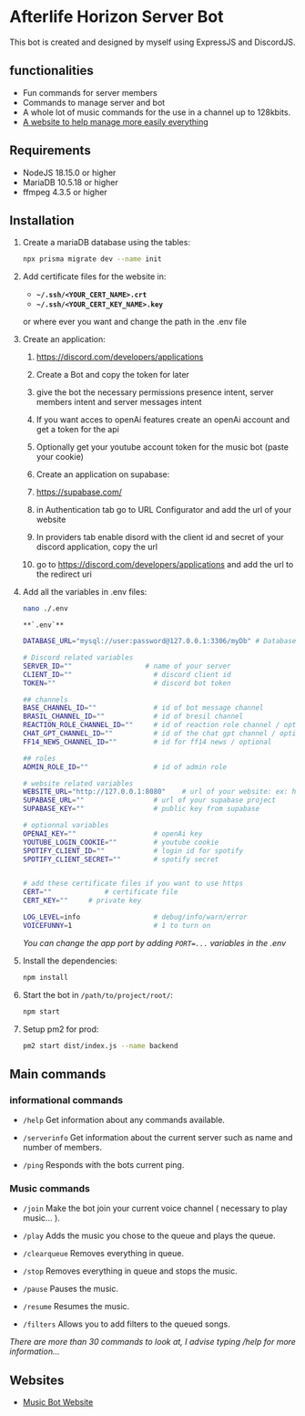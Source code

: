 # Afterlife Horizon Server Bot

This bot is created and designed by myself using ExpressJS and DiscordJS.

## functionalities

-   Fun commands for server members
-   Commands to manage server and bot
-   A whole lot of music commands for the use in a channel up to 128kbits.
-   [A website to help manage more easily everything](https://github.com/nicobonnardot3/afho_frontend)

## Requirements

-   NodeJS 18.15.0 or higher
-   MariaDB 10.5.18 or higher
-   ffmpeg 4.3.5 or higher

## Installation

1.  Create a mariaDB database using the tables:

    ```bash
    npx prisma migrate dev --name init
    ```

2.  Add certificate files for the website in:

    -   **`~/.ssh/<YOUR_CERT_NAME>.crt`**
    -   **`~/.ssh/<YOUR_CERT_KEY_NAME>.key`**

    or where ever you want and change the path in the .env file

3.  Create an application:
    1.  https://discord.com/developers/applications
    2.  Create a Bot and copy the token for later
    3.  give the bot the necessary permissions presence intent, server members intent and server messages intent
    4.  If you want acces to openAi features create an openAi account and get a token for the api
    5.  Optionally get your youtube account token for the music bot (paste your cookie)
    6.  Create an application on supabase:

    1.  https://supabase.com/
    2.  in Authentication tab go to URL Configurator and add the url of your website
    3.  In providers tab enable disord with the client id and secret of your discord application, copy the url
    4.  go to https://discord.com/developers/applications and add the url to the redirect uri

7.  Add all the variables in .env files:

    ```bash
    nano ./.env
    ```

        **`.env`**

    ```bash
    DATABASE_URL="mysql://user:password@127.0.0.1:3306/myDb" # Database url, encode user, password and myDb with Percent-encoding and replace them in the string

    # Discord related variables
    SERVER_ID=""                  # name of your server
    CLIENT_ID=""                    # discord client id
    TOKEN=""                        # discord bot token

    ## channels
    BASE_CHANNEL_ID=""              # id of bot message channel
    BRASIL_CHANNEL_ID=""            # id of bresil channel
    REACTION_ROLE_CHANNEL_ID=""     # id of reaction role channel / optional
    CHAT_GPT_CHANNEL_ID=""			# id of the chat gpt channel / optional
    FF14_NEWS_CHANNEL_ID=""         # id for ff14 news / optional

    ## roles
    ADMIN_ROLE_ID=""                # id of admin role

    # website related variables
    WEBSITE_URL="http://127.0.0.1:8080"    # url of your website: ex: https://google.com
    SUPABASE_URL=""                 # url of your supabase project
    SUPABASE_KEY=""                 # public key from supabase

    # optionnal variables
    OPENAI_KEY=""                   # openAi key
    YOUTUBE_LOGIN_COOKIE=""         # youtube cookie
    SPOTIFY_CLIENT_ID=""			# login id for spotify
    SPOTIFY_CLIENT_SECRET=""		# spotify secret


    # add these certificate files if you want to use https
    CERT=""             # certificate file
    CERT_KEY=""     # private key

    LOG_LEVEL=info                  # debug/info/warn/error
    VOICEFUNNY=1                    # 1 to turn on
    ```

    _You can change the app port by adding `PORT=...` variables in the .env_

8.  Install the dependencies:

    ```bash
    npm install
    ```

9.  Start the bot in `/path/to/project/root/`:

    ```bash
    npm start
    ```

10. Setup pm2 for prod:

    ```bash
    pm2 start dist/index.js --name backend
    ```

## Main commands

### informational commands

-   `/help`
    Get information about any commands available.

-   `/serverinfo`
    Get information about the current server such as name and number of members.

-   `/ping`
    Responds with the bots current ping.

### Music commands

-   `/join`
    Make the bot join your current voice channel ( necessary to play music... ).

-   `/play`
    Adds the music you chose to the queue and plays the queue.

-   `/clearqueue`
    Removes everything in queue.

-   `/stop`
    Removes everything in queue and stops the music.

-   `/pause`
    Pauses the music.

-   `/resume`
    Resumes the music.

-   `/filters`
    Allows you to add filters to the queued songs.

_There are more than 30 commands to look at, I advise typing /help for more information..._

## Websites

-   [Music Bot Website](https://music.afterlifehorizon.net)
